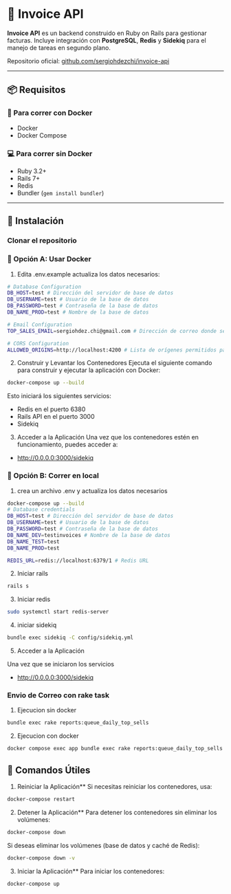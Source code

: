 # 🧾 Invoice API

**Invoice API** es un backend construido en Ruby on Rails para gestionar facturas. Incluye integración con **PostgreSQL**, **Redis** y **Sidekiq** para el manejo de tareas en segundo plano.

Repositorio oficial: [github.com/sergiohdezchi/invoice-api](https://github.com/sergiohdezchi/invoice-api)

---

## 📦 Requisitos

### 🔁 Para correr con Docker
- Docker
- Docker Compose

### 💻 Para correr sin Docker
- Ruby 3.2+
- Rails 7+
- Redis
- Bundler (`gem install bundler`)

---

## 🚀 Instalación

### Clonar el repositorio


### 🐳 Opción A: Usar Docker
1. Edita .env.example actualiza los datos necesarios:
```bash
# Database Configuration
DB_HOST=test # Dirección del servidor de base de datos
DB_USERNAME=test # Usuario de la base de datos
DB_PASSWORD=test # Contraseña de la base de datos
DB_NAME_PROD=test # Nombre de la base de datos

# Email Configuration
TOP_SALES_EMAIL=sergiohdez.chi@gmail.com # Dirección de correo donde se enviarán los reportes de ventas

# CORS Configuration
ALLOWED_ORIGINS=http://localhost:4200 # Lista de orígenes permitidos para acceder a la API (CORS), separados por comas si hay más de uno

```

2. Construir y Levantar los Contenedores
Ejecuta el siguiente comando para construir y ejecutar la aplicación con Docker:

```bash
docker-compose up --build
```

Esto iniciará los siguientes servicios:

- Redis en el puerto 6380
- Rails API en el puerto 3000
- Sidekiq

3. Acceder a la Aplicación
Una vez que los contenedores estén en funcionamiento, puedes acceder a:
- http://0.0.0.0:3000/sidekiq


### 🐳 Opción B: Correr en local

1. crea un archivo .env y actualiza los datos necesarios
```bash
docker-compose up --build
# Database credentials
DB_HOST=test # Dirección del servidor de base de datos
DB_USERNAME=test # Usuario de la base de datos
DB_PASSWORD=test # Contraseña de la base de datos
DB_NAME_DEV=testinvoices # Nombre de la base de datos
DB_NAME_TEST=test
DB_NAME_PROD=test

REDIS_URL=redis://localhost:6379/1 # Redis URL

```
2. Iniciar rails

```bash
rails s
```

3. Iniciar redis
```bash
sudo systemctl start redis-server
```

4. iniciar sidekiq
```bash
bundle exec sidekiq -C config/sidekiq.yml
```

5. Acceder a la Aplicación

Una vez que se iniciaron los servicios
- http://0.0.0.0:3000/sidekiq


### Envio de Correo con rake task

1. Ejecucion sin docker
```bash
bundle exec rake reports:queue_daily_top_sells
```
2. Ejecucion con docker
```bash
docker compose exec app bundle exec rake reports:queue_daily_top_sells
```


## 📌 Comandos Útiles

1. Reiniciar la Aplicación**
Si necesitas reiniciar los contenedores, usa:
```sh
docker-compose restart
```

2. Detener la Aplicación**
Para detener los contenedores sin eliminar los volúmenes:
```sh
docker-compose down
```

Si deseas eliminar los volúmenes (base de datos y caché de Redis):
```sh
docker-compose down -v
```
3. Iniciar la Aplicación**
Para iniciar los contenedores:
```sh
docker-compose up
```
